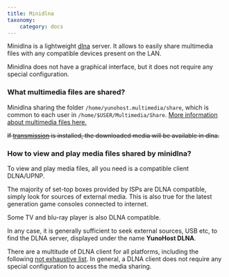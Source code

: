```yaml
---
title: Minidlna
taxonomy:
    category: docs
---
```


Minidlna is a lightweight [dlna](https://fr.wikipedia.org/wiki/Digital_Living_Network_Alliance) server.
It allows to easily share multimedia files with any compatible devices present on the LAN.

Minidlna does not have a graphical interface, but it does not require any special configuration.

### What multimedia files are shared?
Minidlna sharing the folder `/home/yunohost.multimedia/share`, which is common to each user in `/home/$USER/Multimedia/Share`.
[More information about multimedia files here.](Https://github.com/maniackcrudelis/yunohost.multimedia)

~~If [transmission](https://github.com/Kloadut/transmission_ynh) is installed, the downloaded media will be available in dlna.~~  

### How to view and play media files shared by minidlna?
To view and play media files, all you need is a compatible client DLNA/UPNP.

The majority of set-top boxes provided by ISPs are DLNA compatible, simply look for sources of external media.
This is also true for the latest generation game consoles connected to internet.

Some TV and blu-ray player is also DLNA compatible.

In any case, it is generally sufficient to seek external sources, USB etc, to find the DLNA server, displayed under the name **YunoHost DLNA**.

There are a multitude of DLNA client for all platforms, including the following [not exhaustive list](https://en.wikipedia.org/wiki/List_of_UPnP_AV_media_servers_and_clients#UPnP_AV_clients).
In general, a DLNA client does not require any special configuration to access the media sharing.

